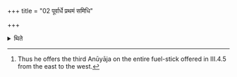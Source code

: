 +++
title = "02 पूर्वार्धे प्रथमं समिधि"

+++

<details><summary>थिते</summary>

2. In the eastern part of the meeting point of the Āghāras he offers the first (Anūyāja) on the fuel-stick; (he offers) the second in the middle; (he offers) the last (third) Anūyāja be ginning in the western part (of the meeting point of the Āghāras) ending in the east, (and) bringing (the last one) in the contact of the other two (earlier offered Anūyājas)[^1].  


[^1]: Thus he offers the third Anūyāja on the entire fuel-stick offered in III.4.5 from the east to the west.
</details>

